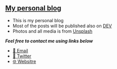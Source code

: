 ## [My personal blog](https://sopanem.github.io/blog)

- This is my personal blog
- Most of the posts will be published also on [DEV](https://dev.to/sopanenm)
- Photos and all media is from [Unsplash](https://unsplash.com)

_**Feel free to contact me using links below**_

- [📩 Email](mailto:mirosopa@gmail.com)
- [🐤 Twitter](https://twitter.com/sopanenm)
- [🌐 Websitre](https://sopanem.github.io)
